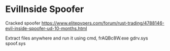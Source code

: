 # EvilInside Spoofer
Cracked spoofer https://www.elitepvpers.com/forum/rust-trading/4788146-evil-inside-spoofer-ud-10-months.html


Extract files anywhere and run it using cmd, frAQBc8W.exe gdrv.sys spoof.sys
